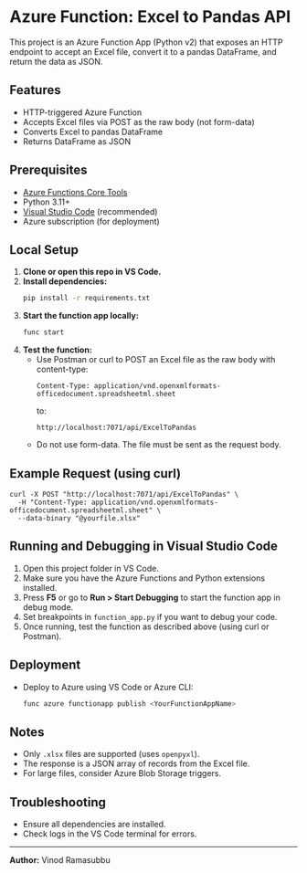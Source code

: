 # Azure Function: Excel to Pandas API

This project is an Azure Function App (Python v2) that exposes an HTTP endpoint to accept an Excel file, convert it to a pandas DataFrame, and return the data as JSON.

## Features
- HTTP-triggered Azure Function
- Accepts Excel files via POST as the raw body (not form-data)
- Converts Excel to pandas DataFrame
- Returns DataFrame as JSON

## Prerequisites
- [Azure Functions Core Tools](https://learn.microsoft.com/azure/azure-functions/functions-run-local)
- Python 3.11+
- [Visual Studio Code](https://code.visualstudio.com/) (recommended)
- Azure subscription (for deployment)

## Local Setup
1. **Clone or open this repo in VS Code.**
2. **Install dependencies:**
   ```sh
   pip install -r requirements.txt
   ```
3. **Start the function app locally:**
   ```sh
   func start
   ```
4. **Test the function:**
   - Use Postman or curl to POST an Excel file as the raw body with content-type:
     ```
     Content-Type: application/vnd.openxmlformats-officedocument.spreadsheetml.sheet
     ```
     to:
     ```
     http://localhost:7071/api/ExcelToPandas
     ```
   - Do not use form-data. The file must be sent as the request body.

## Example Request (using curl)
```
curl -X POST "http://localhost:7071/api/ExcelToPandas" \
  -H "Content-Type: application/vnd.openxmlformats-officedocument.spreadsheetml.sheet" \
  --data-binary "@yourfile.xlsx"
```

## Running and Debugging in Visual Studio Code
1. Open this project folder in VS Code.
2. Make sure you have the Azure Functions and Python extensions installed.
3. Press **F5** or go to **Run > Start Debugging** to start the function app in debug mode.
4. Set breakpoints in `function_app.py` if you want to debug your code.
5. Once running, test the function as described above (using curl or Postman).

## Deployment
- Deploy to Azure using VS Code or Azure CLI:
  ```sh
  func azure functionapp publish <YourFunctionAppName>
  ```

## Notes
- Only `.xlsx` files are supported (uses `openpyxl`).
- The response is a JSON array of records from the Excel file.
- For large files, consider Azure Blob Storage triggers.

## Troubleshooting
- Ensure all dependencies are installed.
- Check logs in the VS Code terminal for errors.

---

**Author:** Vinod Ramasubbu
